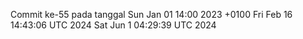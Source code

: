 Commit ke-55 pada tanggal Sun Jan 01 14:00 2023 +0100
Fri Feb 16 14:43:06 UTC 2024
Sat Jun  1 04:29:39 UTC 2024
